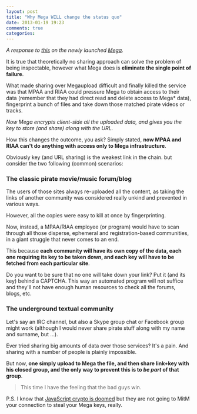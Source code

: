 ```yaml
---
layout: post
title: "Why Mega WILL change the status quo"
date: 2013-01-19 19:23
comments: true
categories: 
---
```


*A response to [this](https://dl.dropbox.com/u/4374976/random/megaless.html)
on the newly launched [Mega](https://mega.co.nz).*

It is true that theoretically no sharing approach can solve the problem of being inspectable,
however what Mega does is **eliminate the single point of failure**.

What made sharing over Megaupload difficult and finally killed the service was that
MPAA and RIAA could pressure Mega to obtain access to their data
(remember that they had direct read and delete access to Mega* data),
fingerprint a bunch of files and take down those matched pirate videos or tracks.

*Now Mega encrypts client-side all the uploaded data, and gives you the key to store (and share) along with the URL.*

How this changes the outcome, you ask? Simply stated, **now MPAA and RIAA can't do anything with access only to Mega infrastructure**.

Obviously key (and URL sharing) is the weakest link in the chain. but consider the two following (common) scenarios:

### The classic pirate movie/music forum/blog

The users of those sites always re-uploaded all the content,
as taking the links of another community was considered really unkind and prevented in various ways.

However, all the copies were easy to kill at once by fingerprinting.

Now, instead, a MPAA/RIAA employee (or program) would have to scan through all those disperse, ephemeral and registration-based communities,
in a giant struggle that never comes to an end.

This because **each community will have its own copy of the data, each one requiring its key to be taken down, and each key will have to be fetched from each particular site**.

Do you want to be sure that no one will take down your link? Put it (and its key) behind a CAPTCHA.
This way an automated program will not suffice and they'll not have enough human resources to check all the forums, blogs, etc.


### The underground textual community

Let's say an IRC channel, but also a Skype group chat or Facebook group might work (although I would never share pirate stuff along with my name and surname, but ...).

Ever tried sharing big amounts of data over those services? It's a pain. And sharing with a number of people is plainly impossible.

But now, **one simply upload to Mega the file, and then share link+key with his closed group, and the only way to prevent this is to *be part* of that group**.



> This time I have the feeling that the bad guys win.

P.S. I know that [JavaScript crypto is doomed](http://www.matasano.com/articles/javascript-cryptography/) but they are not going to MitM your connection to steal your Mega keys, really.
